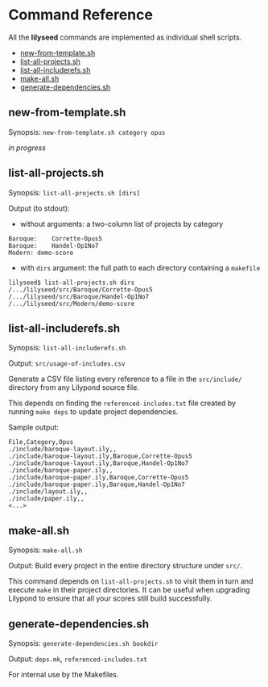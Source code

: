 # Command Reference
All the **lilyseed** commands are implemented as individual shell scripts.

- [new-from-template.sh](#new-from-templatesh)
- [list-all-projects.sh](#list-all-projectssh)
- [list-all-includerefs.sh](#list-all-includerefssh)
- [make-all.sh](#make-allsh)
- [generate-dependencies.sh](#generate-dependenciessh)

## new-from-template.sh
Synopsis: `new-from-template.sh category opus`

*in progress*

## list-all-projects.sh
Synopsis: `list-all-projects.sh [dirs]`

Output (to stdout):
- without arguments: a two-column list of projects by category
```
Baroque:	Corrette-Opus5
Baroque:	Handel-Op1No7
Modern:	demo-score
```
- with `dirs` argument: the full path to each directory containing a `makefile`
```
lilyseed$ list-all-projects.sh dirs
/.../lilyseed/src/Baroque/Corrette-Opus5
/.../lilyseed/src/Baroque/Handel-Op1No7
/.../lilyseed/src/Modern/demo-score
```

## list-all-includerefs.sh
Synopsis: `list-all-includerefs.sh`

Output: `src/usage-of-includes.csv`

Generate a CSV file listing every reference to a file in the `src/include/`
directory from any Lilypond source file.

This depends on finding the `referenced-includes.txt` file created by
running `make deps` to update project dependencies.

Sample output:
```
File,Category,Opus
./include/baroque-layout.ily,,
./include/baroque-layout.ily,Baroque,Corrette-Opus5
./include/baroque-layout.ily,Baroque,Handel-Op1No7
./include/baroque-paper.ily,,
./include/baroque-paper.ily,Baroque,Corrette-Opus5
./include/baroque-paper.ily,Baroque,Handel-Op1No7
./include/layout.ily,,
./include/paper.ily,,
<...>
```

## make-all.sh
Synopsis: `make-all.sh`

Output: Build every project in the entire directory structure under `src/`.

This command depends on `list-all-projects.sh` to visit them in turn and
execute `make` in their project directories. It can be useful when upgrading
Lilypond to ensure that all your scores still build successfully.

## generate-dependencies.sh
Synopsis: `generate-dependencies.sh bookdir`

Output: `deps.mk`, `referenced-includes.txt`

For internal use by the Makefiles.

